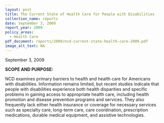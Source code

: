 ```yaml
---
layout: post
title: The Current State of Health Care for People with Disabilities
collection_name: reports
date: September 3, 2009
report_year: 2009
policy_areas:
  - Health Care
pdf_document: reports/2009/ncd-current-state-health-care-2009.pdf
image_alt_text: NA
---
```

September 3, 2009

**S﻿COPE AND PURPOSE:**

N﻿CD examines primary barriers to health and health care for Americans with disabilities. Information remains limited, but recent studies indicate that people with disabilities experience both health disparities and specific problems in gaining access to appropriate health care, including health promotion and disease prevention programs and services. They also frequently lack either health insurance or coverage for necessary services such as specialty care, long-term care, care coordination, prescription medications, durable medical equipment, and assistive technologies.